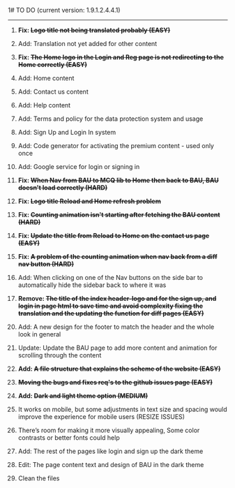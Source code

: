 1# TO DO (current version: 1.9.1.2.4.4.1)

****

1. **Fix: ~~Logo title not being translated probably (EASY)~~** 
<!-- Will be ignored for doing a major fix -->


2. Add: Translation not yet added for other content 

3. **Fix: ~~The Home logo in the Login and Reg page is not redirecting to the Home correctly (EASY)~~**
<!-- This bug has been fixed -->

4. Add: Home content 

5. Add: Contact us content

6. Add: Help content 

7. Add: Terms and policy for the data protection system and usage 

8. Add: Sign Up and Login In system 

9. Add: Code generator for activating the premium content - used only once 

10. Add: Google service for login or signing in 

11. **Fix: ~~When Nav from BAU to MCQ lib to Home then back to BAU, BAU doesn't load correctly (HARD)~~**
<!-- This bug has been fixed -->

12. **Fix: ~~Logo title Reload and Home refresh problem~~**
<!-- This bug has been fixed -->


13. **Fix: ~~Counting animation isn't starting after fetching the BAU content (HARD)~~**
<!-- This bug has been fixed -->

14. **Fix: ~~Update the title from Reload to Home on the contact us page (EASY)~~**
<!-- Will be ignored for doing a major fix -->


15. **Fix: ~~A problem of the counting animation when nav back from a diff nav button (HARD)~~**
<!-- This bug has been fixed -->

16. Add: When clicking on one of the Nav buttons on the side bar to automatically hide the sidebar back to where it was 

17. **Remove: ~~The title of the index header-logo and for the sign up, and login in page html to save time and avoid complexity fixing the translation and the updating the function for diff pages (EASY)~~**
<!-- This has been removed and updated -->

20.  Add: A new design for the footer to match the header and the whole look in general

21.  Update: Update the BAU page to add more content and animation for scrolling through the content 

22.  **Add: ~~A file structure that explains the scheme of the website (EASY)~~**
<!-- This has been created and updated -->

23.  **~~Moving the bugs and fixes req's to the github issues page (EASY)~~**
<!-- This has been done and updated -->

24. **Add: ~~Dark and light theme option (MEDIUM)~~**
<!-- This has been done and updated -->


25. It works on mobile, but some adjustments in text size and spacing would improve the experience for mobile users (RESIZE ISSUES)

26. There’s room for making it more visually appealing, Some color contrasts or better fonts could help

27. Add: The rest of the pages like login and sign up the dark theme

28. Edit: The page content text and design of BAU in the dark theme

29. Clean the files
